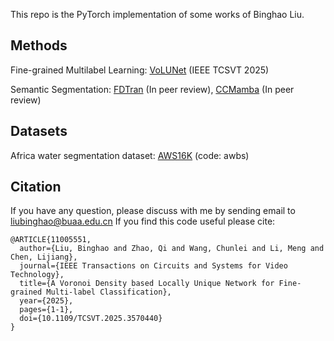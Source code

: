 This repo is the PyTorch implementation of some works of Binghao Liu.

## Methods
Fine-grained Multilabel Learning:
[VoLUNet](https://github.com/cv516Buaa/BinghaoLiu/tree/main/VoLUNet) (IEEE TCSVT 2025)

Semantic Segmentation:
[FDTran](https://github.com/cv516Buaa/BinghaoLiu/tree/main/FDTran) (In peer review), [CCMamba](https://github.com/cv516Buaa/BinghaoLiu/tree/main/CCMamba) (In peer review)

## Datasets
Africa water segmentation dataset:
[AWS16K](https://pan.baidu.com/s/1_YdbGiGYKNv-lfhd2C5KlA) (code: awbs)

## Citation

If you have any question, please discuss with me by sending email to liubinghao@buaa.edu.cn
If you find this code useful please cite:
```
@ARTICLE{11005551,
  author={Liu, Binghao and Zhao, Qi and Wang, Chunlei and Li, Meng and Chen, Lijiang},
  journal={IEEE Transactions on Circuits and Systems for Video Technology}, 
  title={A Voronoi Density based Locally Unique Network for Fine-grained Multi-label Classification}, 
  year={2025},
  pages={1-1},
  doi={10.1109/TCSVT.2025.3570440}
}
```
